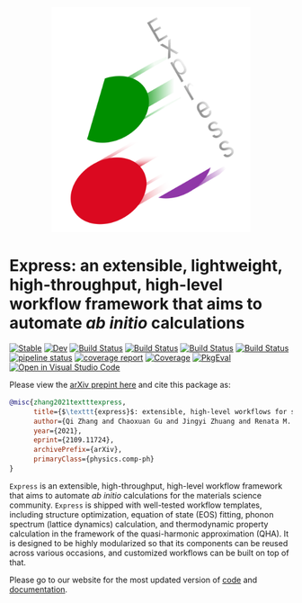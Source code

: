 <div align="center">
  <img src="https://raw.githubusercontent.com/MineralsCloud/Express.jl/master/docs/src/assets/logo.png" height="400"><br>
</div>

# Express: an extensible, lightweight, high-throughput, high-level workflow framework that aims to automate _ab initio_ calculations

[![Stable](https://img.shields.io/badge/docs-stable-blue.svg)](https://MineralsCloud.github.io/Express.jl/stable)
[![Dev](https://img.shields.io/badge/docs-dev-blue.svg)](https://MineralsCloud.github.io/Express.jl/dev)
[![Build Status](https://github.com/MineralsCloud/Express.jl/workflows/CI/badge.svg)](https://github.com/MineralsCloud/Express.jl/actions)
[![Build Status](https://ci.appveyor.com/api/projects/status/github/MineralsCloud/Express.jl?svg=true)](https://ci.appveyor.com/project/singularitti/Express-jl)
[![Build Status](https://cloud.drone.io/api/badges/MineralsCloud/Express.jl/status.svg)](https://cloud.drone.io/MineralsCloud/Express.jl)
[![Build Status](https://api.cirrus-ci.com/github/MineralsCloud/Express.jl.svg)](https://cirrus-ci.com/github/MineralsCloud/Express.jl)
[![pipeline status](https://gitlab.com/singularitti/Express.jl/badges/master/pipeline.svg)](https://gitlab.com/singularitti/Express.jl/-/pipelines)
[![coverage report](https://gitlab.com/singularitti/Express.jl/badges/master/coverage.svg)](https://gitlab.com/singularitti/Express.jl/-/jobs)
[![Coverage](https://codecov.io/gh/MineralsCloud/Express.jl/branch/master/graph/badge.svg)](https://codecov.io/gh/MineralsCloud/Express.jl)
[![PkgEval](https://JuliaCI.github.io/NanosoldierReports/pkgeval_badges/E/Express.svg)](https://JuliaCI.github.io/NanosoldierReports/pkgeval_badges/report.html)
[![Open in Visual Studio Code](https://open.vscode.dev/badges/open-in-vscode.svg)](https://open.vscode.dev/organization/repository)

Please view the [arXiv prepint here](https://arxiv.org/abs/2109.11724) and cite this package as:

```bibtex
@misc{zhang2021textttexpress,
      title={$\texttt{express}$: extensible, high-level workflows for swifter $\textit{ab initio}$ materials modeling},
      author={Qi Zhang and Chaoxuan Gu and Jingyi Zhuang and Renata M. Wentzcovitch},
      year={2021},
      eprint={2109.11724},
      archivePrefix={arXiv},
      primaryClass={physics.comp-ph}
}
```

`Express` is an extensible, high-throughput, high-level workflow framework that aims to
automate _ab initio_ calculations for the materials science community. `Express` is shipped
with well-tested workflow templates, including structure optimization, equation of state
(EOS) fitting, phonon spectrum (lattice dynamics) calculation, and thermodynamic property
calculation in the framework of the quasi-harmonic approximation (QHA). It is designed to be
highly modularized so that its components can be reused across various occasions, and
customized workflows can be built on top of that.

Please go to our website for the most updated version of
[code](https://github.com/MineralsCloud/Express.jl) and
[documentation](https://mineralscloud.github.io/Express.jl/dev/).
